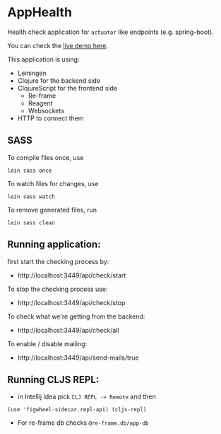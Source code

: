 # AppHealth

Health check application for `actuator` like endpoints (e.g. spring-boot).

You can check the [live demo here](http://apphealth.herokuapp.com/).

This application is using:
- Leiningen
- Clojure for the backend side
- ClojureScript for the frontend side
	- Re-frame
	- Reagent
	- Websockets
- HTTP to connect them

## SASS

To compile files once, use
 
`lein sass once`

To watch files for changes, use 

`lein sass watch`

To remove generated files, run 

`lein sass clean`

## Running application:

first start the checking process by:
- http://localhost:3449/api/check/start

To stop the checking process use: 
- http://localhost:3449/api/check/stop

To check what we're getting from the backend:
- http://localhost:3449/api/check/all

To enable / disable mailing:
- http://localhost:3449/api/send-mails/true

## Running CLJS REPL:
- in Intellij Idea pick `CLJ REPL -> Remote` and then

`
(use 'figwheel-sidecar.repl-api)
(cljs-repl)
`
- For re-frame db checks
`
@re-frame.db/app-db
`
